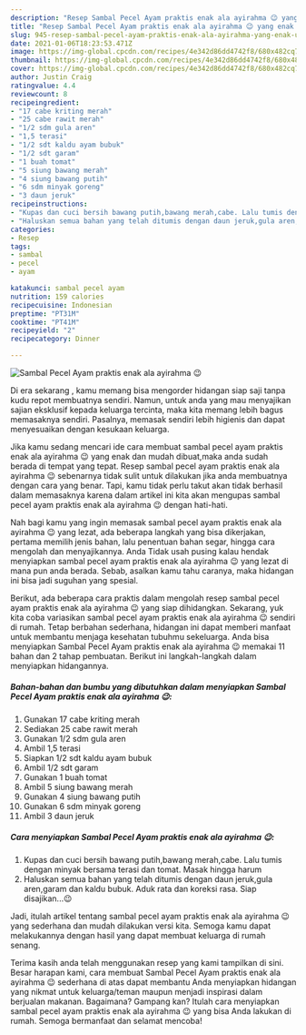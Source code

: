```yaml
---
description: "Resep Sambal Pecel Ayam praktis enak ala ayirahma 😉 yang enak Untuk Jualan"
title: "Resep Sambal Pecel Ayam praktis enak ala ayirahma 😉 yang enak Untuk Jualan"
slug: 945-resep-sambal-pecel-ayam-praktis-enak-ala-ayirahma-yang-enak-untuk-jualan
date: 2021-01-06T18:23:53.471Z
image: https://img-global.cpcdn.com/recipes/4e342d86dd4742f8/680x482cq70/sambal-pecel-ayam-praktis-enak-ala-ayirahma-😉-foto-resep-utama.jpg
thumbnail: https://img-global.cpcdn.com/recipes/4e342d86dd4742f8/680x482cq70/sambal-pecel-ayam-praktis-enak-ala-ayirahma-😉-foto-resep-utama.jpg
cover: https://img-global.cpcdn.com/recipes/4e342d86dd4742f8/680x482cq70/sambal-pecel-ayam-praktis-enak-ala-ayirahma-😉-foto-resep-utama.jpg
author: Justin Craig
ratingvalue: 4.4
reviewcount: 8
recipeingredient:
- "17 cabe kriting merah"
- "25 cabe rawit merah"
- "1/2 sdm gula aren"
- "1,5 terasi"
- "1/2 sdt kaldu ayam bubuk"
- "1/2 sdt garam"
- "1 buah tomat"
- "5 siung bawang merah"
- "4 siung bawang putih"
- "6 sdm minyak goreng"
- "3 daun jeruk"
recipeinstructions:
- "Kupas dan cuci bersih bawang putih,bawang merah,cabe. Lalu tumis dengan minyak bersama terasi dan tomat. Masak hingga harum"
- "Haluskan semua bahan yang telah ditumis dengan daun jeruk,gula aren,garam dan kaldu bubuk. Aduk rata dan koreksi rasa. Siap disajikan...😉"
categories:
- Resep
tags:
- sambal
- pecel
- ayam

katakunci: sambal pecel ayam 
nutrition: 159 calories
recipecuisine: Indonesian
preptime: "PT31M"
cooktime: "PT41M"
recipeyield: "2"
recipecategory: Dinner

---
```



![Sambal Pecel Ayam praktis enak ala ayirahma 😉](https://img-global.cpcdn.com/recipes/4e342d86dd4742f8/680x482cq70/sambal-pecel-ayam-praktis-enak-ala-ayirahma-😉-foto-resep-utama.jpg)

Di era  sekarang , kamu memang bisa mengorder hidangan siap saji tanpa kudu repot membuatnya sendiri. Namun, untuk anda yang mau menyajikan sajian eksklusif kepada keluarga tercinta, maka kita memang lebih bagus memasaknya sendiri. Pasalnya, memasak sendiri lebih higienis dan dapat menyesuaikan dengan kesukaan keluarga.

Jika kamu sedang mencari ide cara membuat sambal pecel ayam praktis enak ala ayirahma 😉 yang enak dan mudah dibuat,maka anda sudah berada di tempat yang tepat. Resep sambal pecel ayam praktis enak ala ayirahma 😉  sebenarnya tidak sulit untuk dilakukan jika anda membuatnya dengan cara yang benar. Tapi, kamu tidak perlu takut akan tidak berhasil dalam memasaknya 
karena dalam artikel ini kita akan mengupas sambal pecel ayam praktis enak ala ayirahma 😉 dengan hati-hati.  



Nah bagi kamu yang ingin memasak sambal pecel ayam praktis enak ala ayirahma 😉 yang lezat, ada beberapa langkah yang bisa dikerjakan, pertama memilih jenis bahan, lalu penentuan bahan segar, hingga cara mengolah dan menyajikannya. Anda Tidak usah pusing kalau hendak menyiapkan sambal pecel ayam praktis enak ala ayirahma 😉 yang lezat di mana pun anda berada. Sebab, asalkan kamu  tahu caranya, maka hidangan ini bisa jadi suguhan yang spesial.

Berikut, ada beberapa cara praktis  dalam mengolah resep sambal pecel ayam praktis enak ala ayirahma 😉 yang siap dihidangkan. Sekarang, yuk kita coba variasikan sambal pecel ayam praktis enak ala ayirahma 😉 sendiri di rumah. Tetap berbahan sederhana, hidangan ini dapat memberi manfaat untuk membantu menjaga kesehatan tubuhmu sekeluarga. Anda bisa menyiapkan Sambal Pecel Ayam praktis enak ala ayirahma 😉 memakai 11 bahan dan 2 tahap pembuatan. Berikut ini langkah-langkah dalam menyiapkan hidangannya.

<!--inarticleads1-->

##### Bahan-bahan dan bumbu yang dibutuhkan dalam menyiapkan Sambal Pecel Ayam praktis enak ala ayirahma 😉:

1. Gunakan 17 cabe kriting merah
1. Sediakan 25 cabe rawit merah
1. Gunakan 1/2 sdm gula aren
1. Ambil 1,5 terasi
1. Siapkan 1/2 sdt kaldu ayam bubuk
1. Ambil 1/2 sdt garam
1. Gunakan 1 buah tomat
1. Ambil 5 siung bawang merah
1. Gunakan 4 siung bawang putih
1. Gunakan 6 sdm minyak goreng
1. Ambil 3 daun jeruk




<!--inarticleads2-->

##### Cara menyiapkan Sambal Pecel Ayam praktis enak ala ayirahma 😉:

1. Kupas dan cuci bersih bawang putih,bawang merah,cabe. Lalu tumis dengan minyak bersama terasi dan tomat. Masak hingga harum
1. Haluskan semua bahan yang telah ditumis dengan daun jeruk,gula aren,garam dan kaldu bubuk. Aduk rata dan koreksi rasa. Siap disajikan...😉




Jadi, itulah artikel tentang  sambal pecel ayam praktis enak ala ayirahma 😉  yang sederhana dan mudah dilakukan versi kita. Semoga kamu dapat melakukannya dengan hasil yang dapat membuat keluarga di rumah senang. 

Terima kasih anda telah menggunakan resep yang kami tampilkan di sini. Besar harapan kami, cara membuat  Sambal Pecel Ayam praktis enak ala ayirahma 😉 sederhana di atas dapat membantu Anda menyiapkan hidangan yang nikmat untuk keluarga/teman maupun menjadi inspirasi dalam berjualan makanan. Bagaimana? Gampang kan? Itulah cara menyiapkan sambal pecel ayam praktis enak ala ayirahma 😉 yang bisa Anda lakukan di rumah. Semoga bermanfaat dan selamat mencoba!

